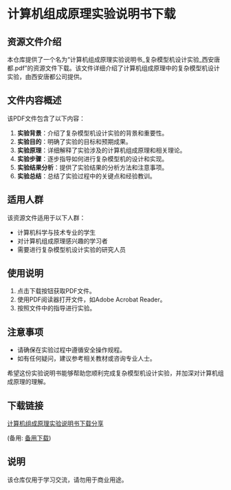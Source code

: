 # 计算机组成原理实验说明书下载

## 资源文件介绍

本仓库提供了一个名为“计算机组成原理实验说明书_复杂模型机设计实验_西安唐都.pdf”的资源文件下载。该文件详细介绍了计算机组成原理中的复杂模型机设计实验，由西安唐都公司提供。

## 文件内容概述

该PDF文件包含了以下内容：

1. **实验背景**：介绍了复杂模型机设计实验的背景和重要性。
2. **实验目的**：明确了实验的目标和预期成果。
3. **实验原理**：详细解释了实验涉及的计算机组成原理和相关理论。
4. **实验步骤**：逐步指导如何进行复杂模型机的设计和实现。
5. **实验结果分析**：提供了实验结果的分析方法和注意事项。
6. **实验总结**：总结了实验过程中的关键点和经验教训。

## 适用人群

该资源文件适用于以下人群：

- 计算机科学与技术专业的学生
- 对计算机组成原理感兴趣的学习者
- 需要进行复杂模型机设计实验的研究人员

## 使用说明

1. 点击下载按钮获取PDF文件。
2. 使用PDF阅读器打开文件，如Adobe Acrobat Reader。
3. 按照文件中的指导进行实验。

## 注意事项

- 请确保在实验过程中遵循安全操作规程。
- 如有任何疑问，建议参考相关教材或咨询专业人士。

希望这份实验说明书能够帮助您顺利完成复杂模型机设计实验，并加深对计算机组成原理的理解。

## 下载链接
[计算机组成原理实验说明书下载分享](https://pan.quark.cn/s/652a3f145b08) 

(备用: [备用下载](https://pan.baidu.com/s/1NqIC_BYxwEusBW5pDdPrSQ?pwd=1234))

## 说明

该仓库仅用于学习交流，请勿用于商业用途。
